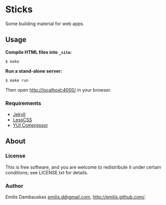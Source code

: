 # Sticks

Some building material for web apps.

## Usage

**Compile HTML files into `_site`:**

```
$ make
```

**Run a stand-alone server:**

```
$ make run
```

Then open <http://localhost:4000/> in your browser.

### Requirements

- [Jekyll](http://jekyllrb.com/)
- [LessCSS](http://lesscss.org/)
- [YUI Compressor](http://developer.yahoo.com/yui/compressor/)

## About

### License

This is free software, and you are welcome to redistribute it under certain conditions; see LICENSE.txt for details.

### Author

Emilis Dambauskas <emilis.d@gmail.com>, <http://emilis.github.com/>.
